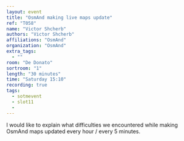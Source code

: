 ```yaml
---
layout: event
title: "OsmAnd making live maps update"
ref: "T058"
name: "Victor Shcherb"
authors: "Victor Shcherb"
affiliations: "OsmAnd"
organization: "OsmAnd"
extra_tags:
  - ""
room: "De Donato"
sortroom: "1"
length: "30 minutes"
time: "Saturday 15:10"
recording: true
tags:
  - sotmevent
  - slot11
  - 
---
```

I would like to explain what difficulties we encountered while making OsmAnd maps updated every hour / every 5 minutes.